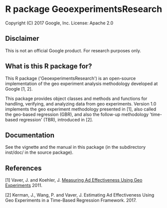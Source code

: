 # R package GeoexperimentsResearch

Copyright (C) 2017 Google, Inc.
License: Apache 2.0

## Disclaimer

This is not an official Google product. For research purposes only.

## What is this R package for?

This R package ('GeoexperimentsResearch') is an open-source implementation of the geo
experiment analysis methodology developed at Google [1, 2].

This package provides object classes and methods and functions for handling,
verifying, and analyzing data from geo experiments. Version 1.0 implements the
geo experiment methodology presented in [1], also called the geo-based
regression (GBR), and also the follow-up methodology 'time-based regression'
(TBR), introduced in [2].

## Documentation

See the vignette and the manual in this package (in the subdirectory inst/doc/
in the source package).

## References

[1] Vaver, J. and Koehler, J.
    [Measuring Ad Effectiveness Using Geo Experiments](http://static.googleusercontent.com/media/research.google.com/en//pubs/archive/38355.pdf) 2011.

[2] Kerman, J., Wang, P. and Vaver, J.
    Estimating Ad Effectiveness Using Geo Experiments in a Time-Based Regression Framework. 2017.
